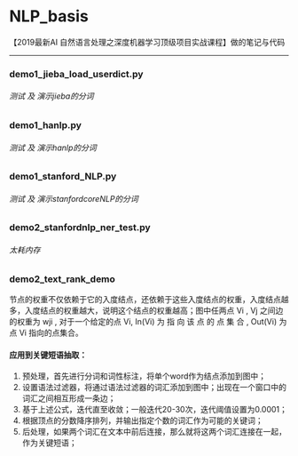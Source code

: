 # NLP_basis
【2019最新AI 自然语言处理之深度机器学习顶级项目实战课程】做的笔记与代码

---

###  demo1_jieba_load_userdict.py
######  测试 及 演示jieba的分词
###  demo1_hanlp.py
######  测试 及 演示hanlp的分词
###  demo1_stanford_NLP.py
######  测试 及 演示stanfordcoreNLP的分词
###  demo2_stanfordnlp_ner_test.py
######  太耗内存
###  demo2_text_rank_demo
节点的权重不仅依赖于它的入度结点，还依赖于这些入度结点的权重，入度结点越多，入度结点的权重越大，说明这个结点的权重越高；图中任两点 Vi , Vj 之间边的权重为 wji , 
对于一个给定的点 Vi, In(Vi) 为 指 向 该 点 的 点 集 合 , Out(Vi) 为点 Vi 指向的点集合。

####  **应用到关键短语抽取**：
1. 预处理，首先进行分词和词性标注，将单个word作为结点添加到图中；
2. 设置语法过滤器，将通过语法过滤器的词汇添加到图中；出现在一个窗口中的词汇之间相互形成一条边；
3. 基于上述公式，迭代直至收敛；一般迭代20-30次，迭代阈值设置为0.0001；
4. 根据顶点的分数降序排列，并输出指定个数的词汇作为可能的关键词；
5. 后处理，如果两个词汇在文本中前后连接，那么就将这两个词汇连接在一起，作为关键短语；


